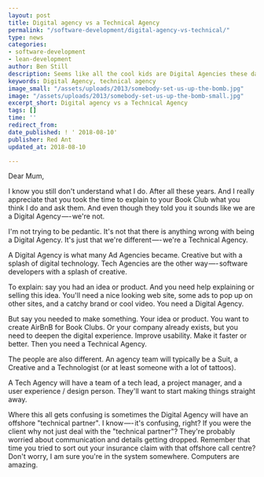 ```yaml
---
layout: post
title: Digital agency vs a Technical Agency
permalink: "/software-development/digital-agency-vs-technical/"
type: news
categories:
- software-development
- lean-development
author: Ben Still
description: Seems like all the cool kids are Digital Agencies these days
keywords: Digital Agency, technical agency
image_small: "/assets/uploads/2013/somebody-set-us-up-the-bomb.jpg"
image: "/assets/uploads/2013/somebody-set-us-up-the-bomb-small.jpg"
excerpt_short: Digital agency vs a Technical Agency
tags: []
time: ''
redirect_from:
date_published: ! ' 2018-08-10'
publisher: Red Ant
updated_at: 2018-08-10

---
```

Dear Mum,

I know you still don't understand what I do. After all these years. And I really appreciate that you took the time to explain to your Book Club what you think I do and ask them. And even though they told you it sounds like we are a Digital Agency —- we're not.

I'm not trying to be pedantic. It's not that there is anything wrong with being a Digital Agency. It's just that we're different —- we're a Technical Agency.

A Digital Agency is what many Ad Agencies became. Creative but with a splash of digital technology. Tech Agencies are the other way —- software developers with a splash of creative.

To explain: say you had an idea or product. And you need help explaining or selling this idea. You'll need a nice looking web site, some ads to pop up on other sites, and a catchy brand or cool video. You need a Digital Agency.

But say you needed to make something. Your idea or product. You want to create AirBnB for Book Clubs. Or your company already exists, but you need to deepen the digital experience. Improve usability. Make it faster or better. Then you need a Technical Agency.

The people are also different. An agency team will typically be a Suit, a Creative and a Technologist (or at least someone with a lot of tattoos).

A Tech Agency will have a team of a tech lead, a project manager, and a user experience / design person. They'll want to start making things straight away.

Where this all gets confusing is sometimes the Digital Agency will have an offshore "technical partner". I know —- it's confusing, right? If you were the client why not just deal with the "technical partner"? They're probably worried about communication and details getting dropped. Remember that time you tried to sort out your insurance claim with that offshore call centre? Don't worry, I am sure you're in the system somewhere. Computers are amazing.